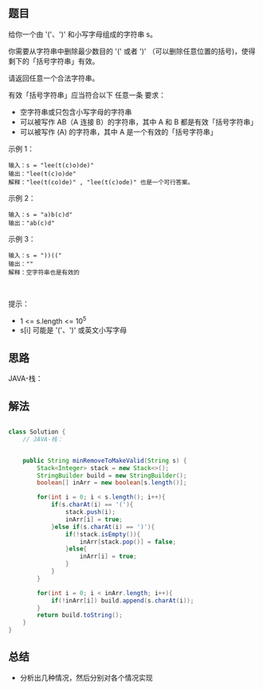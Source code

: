

## 题目

给你一个由 '('、')' 和小写字母组成的字符串 s。

你需要从字符串中删除最少数目的 '(' 或者 ')' （可以删除任意位置的括号)，使得剩下的「括号字符串」有效。

请返回任意一个合法字符串。

有效「括号字符串」应当符合以下 任意一条 要求：

- 空字符串或只包含小写字母的字符串
- 可以被写作 AB（A 连接 B）的字符串，其中 A 和 B 都是有效「括号字符串」
- 可以被写作 (A) 的字符串，其中 A 是一个有效的「括号字符串」

示例 1：

    输入：s = "lee(t(c)o)de)"
    输出："lee(t(c)o)de"
    解释："lee(t(co)de)" , "lee(t(c)ode)" 也是一个可行答案。
示例 2：

    输入：s = "a)b(c)d"
    输出："ab(c)d"
示例 3：

    输入：s = "))(("
    输出：""
    解释：空字符串也是有效的
 

提示：

- 1 <= s.length <= 10<sup>5</sup>
- s[i] 可能是 '('、')' 或英文小写字母


## 思路

JAVA-栈：

## 解法
```java

class Solution {
    // JAVA-栈：


    public String minRemoveToMakeValid(String s) {
        Stack<Integer> stack = new Stack<>();
        StringBuilder build = new StringBuilder();
        boolean[] inArr = new boolean[s.length()];

        for(int i = 0; i < s.length(); i++){
            if(s.charAt(i) == '('){
                stack.push(i);
                inArr[i] = true;
            }else if(s.charAt(i) == ')'){
                if(!stack.isEmpty()){
                    inArr[stack.pop()] = false;
                }else{
                    inArr[i] = true;
                }
            }
        }

        for(int i = 0; i < inArr.length; i++){
            if(!inArr[i]) build.append(s.charAt(i));
        }
        return build.toString();
    }
}
```

## 总结

- 分析出几种情况，然后分别对各个情况实现 
